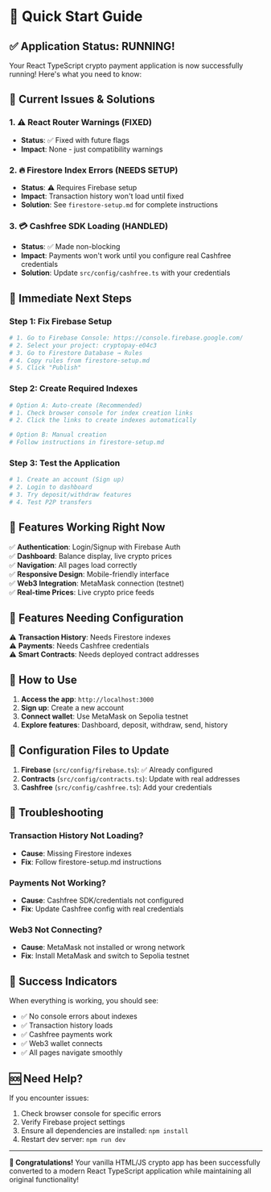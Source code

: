 # 🚀 Quick Start Guide

## ✅ Application Status: RUNNING!

Your React TypeScript crypto payment application is now successfully running! Here's what you need to know:

## 🔧 Current Issues & Solutions

### 1. ⚠️ React Router Warnings (FIXED)
- **Status**: ✅ Fixed with future flags
- **Impact**: None - just compatibility warnings

### 2. 🔥 Firestore Index Errors (NEEDS SETUP)
- **Status**: ⚠️ Requires Firebase setup
- **Impact**: Transaction history won't load until fixed
- **Solution**: See `firestore-setup.md` for complete instructions

### 3. 💳 Cashfree SDK Loading (HANDLED)
- **Status**: ✅ Made non-blocking
- **Impact**: Payments won't work until you configure real Cashfree credentials
- **Solution**: Update `src/config/cashfree.ts` with your credentials

## 🎯 Immediate Next Steps

### Step 1: Fix Firebase Setup
```bash
# 1. Go to Firebase Console: https://console.firebase.google.com/
# 2. Select your project: cryptopay-e04c3
# 3. Go to Firestore Database → Rules
# 4. Copy rules from firestore-setup.md
# 5. Click "Publish"
```

### Step 2: Create Required Indexes
```bash
# Option A: Auto-create (Recommended)
# 1. Check browser console for index creation links
# 2. Click the links to create indexes automatically

# Option B: Manual creation
# Follow instructions in firestore-setup.md
```

### Step 3: Test the Application
```bash
# 1. Create an account (Sign up)
# 2. Login to dashboard
# 3. Try deposit/withdraw features
# 4. Test P2P transfers
```

## 🌟 Features Working Right Now

✅ **Authentication**: Login/Signup with Firebase Auth  
✅ **Dashboard**: Balance display, live crypto prices  
✅ **Navigation**: All pages load correctly  
✅ **Responsive Design**: Mobile-friendly interface  
✅ **Web3 Integration**: MetaMask connection (testnet)  
✅ **Real-time Prices**: Live crypto price feeds  

## 🔄 Features Needing Configuration

⚠️ **Transaction History**: Needs Firestore indexes  
⚠️ **Payments**: Needs Cashfree credentials  
⚠️ **Smart Contracts**: Needs deployed contract addresses  

## 📱 How to Use

1. **Access the app**: `http://localhost:3000`
2. **Sign up**: Create a new account
3. **Connect wallet**: Use MetaMask on Sepolia testnet
4. **Explore features**: Dashboard, deposit, withdraw, send, history

## 🔧 Configuration Files to Update

1. **Firebase** (`src/config/firebase.ts`): ✅ Already configured
2. **Contracts** (`src/config/contracts.ts`): Update with real addresses
3. **Cashfree** (`src/config/cashfree.ts`): Add your credentials

## 🐛 Troubleshooting

### Transaction History Not Loading?
- **Cause**: Missing Firestore indexes
- **Fix**: Follow firestore-setup.md instructions

### Payments Not Working?
- **Cause**: Cashfree SDK/credentials not configured
- **Fix**: Update Cashfree config with real credentials

### Web3 Not Connecting?
- **Cause**: MetaMask not installed or wrong network
- **Fix**: Install MetaMask and switch to Sepolia testnet

## 🎉 Success Indicators

When everything is working, you should see:
- ✅ No console errors about indexes
- ✅ Transaction history loads
- ✅ Cashfree payments work
- ✅ Web3 wallet connects
- ✅ All pages navigate smoothly

## 🆘 Need Help?

If you encounter issues:
1. Check browser console for specific errors
2. Verify Firebase project settings
3. Ensure all dependencies are installed: `npm install`
4. Restart dev server: `npm run dev`

---

**🎊 Congratulations!** Your vanilla HTML/JS crypto app has been successfully converted to a modern React TypeScript application while maintaining all original functionality!

